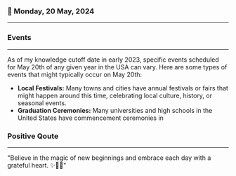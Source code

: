 ### 📅 Monday, 20 May, 2024
------
### Events
------
As of my knowledge cutoff date in early 2023, specific events scheduled for May 20th of any given year in the USA can vary. Here are some types of events that might typically occur on May 20th:

- **Local Festivals:** Many towns and cities have annual festivals or fairs that might happen around this time, celebrating local culture, history, or seasonal events.
- **Graduation Ceremonies:** Many universities and high schools in the United States have commencement ceremonies in
### Positive Qoute
------
"Believe in the magic of new beginnings and embrace each day with a grateful heart. ✨💖🌅"
